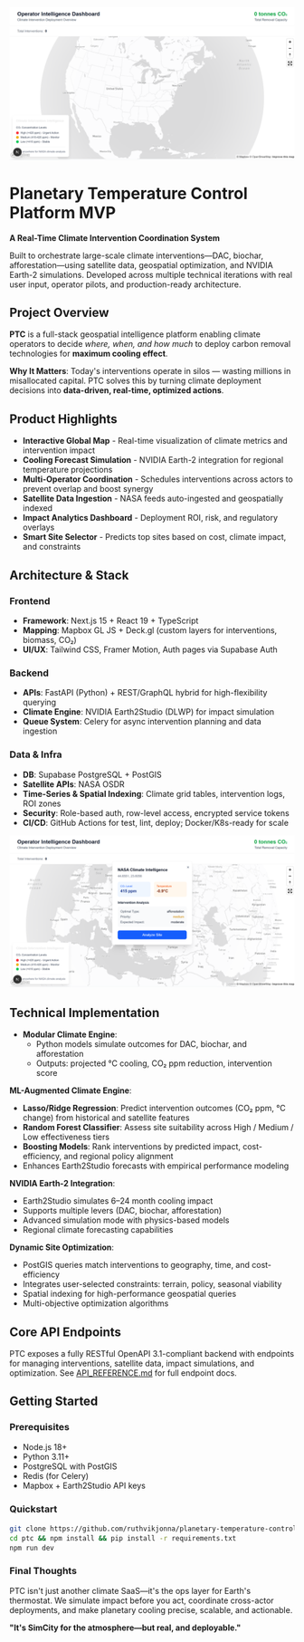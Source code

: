 ![Mapbox Globe UI](media/mapbox-globe-ui.png)
# Planetary Temperature Control Platform MVP

**A Real-Time Climate Intervention Coordination System**

Built to orchestrate large-scale climate interventions—DAC, biochar, afforestation—using satellite data, geospatial optimization, and NVIDIA Earth-2 simulations. Developed across multiple technical iterations with real user input, operator pilots, and production-ready architecture.

## Project Overview

**PTC** is a full-stack geospatial intelligence platform enabling climate operators to decide _where, when, and how much_ to deploy carbon removal technologies for **maximum cooling effect**.

**Why It Matters**: Today's interventions operate in silos — wasting millions in misallocated capital. PTC solves this by turning climate deployment decisions into **data-driven, real-time, optimized actions**.

## Product Highlights

- **Interactive Global Map** - Real-time visualization of climate metrics and intervention impact
- **Cooling Forecast Simulation** - NVIDIA Earth-2 integration for regional temperature projections
- **Multi-Operator Coordination** - Schedules interventions across actors to prevent overlap and boost synergy
- **Satellite Data Ingestion** - NASA feeds auto-ingested and geospatially indexed
- **Impact Analytics Dashboard** - Deployment ROI, risk, and regulatory overlays
- **Smart Site Selector** - Predicts top sites based on cost, climate impact, and constraints

## Architecture & Stack

### Frontend
- **Framework**: Next.js 15 + React 19 + TypeScript
- **Mapping**: Mapbox GL JS + Deck.gl (custom layers for interventions, biomass, CO₂)
- **UI/UX**: Tailwind CSS, Framer Motion, Auth pages via Supabase Auth

### Backend
- **APIs**: FastAPI (Python) + REST/GraphQL hybrid for high-flexibility querying
- **Climate Engine**: NVIDIA Earth2Studio (DLWP) for impact simulation
- **Queue System**: Celery for async intervention planning and data ingestion

### Data & Infra
- **DB**: Supabase PostgreSQL + PostGIS
- **Satellite APIs**: NASA OSDR
- **Time-Series & Spatial Indexing**: Climate grid tables, intervention logs, ROI zones
- **Security**: Role-based auth, row-level access, encrypted service tokens
- **CI/CD**: GitHub Actions for test, lint, deploy; Docker/K8s-ready for scale

![NASA Climate Intelligence Popup](media/nasa-climate-intelligence-popup.png)
## Technical Implementation

- **Modular Climate Engine**:
  - Python models simulate outcomes for DAC, biochar, and afforestation
  - Outputs: projected °C cooling, CO₂ ppm reduction, intervention score

**ML-Augmented Climate Engine**:
- **Lasso/Ridge Regression**: Predict intervention outcomes (CO₂ ppm, °C change) from historical and satellite features
- **Random Forest Classifier**: Assess site suitability across High / Medium / Low effectiveness tiers
- **Boosting Models**: Rank interventions by predicted impact, cost-efficiency, and regional policy alignment
- Enhances Earth2Studio forecasts with empirical performance modeling

**NVIDIA Earth-2 Integration**:
- Earth2Studio simulates 6–24 month cooling impact
- Supports multiple levers (DAC, biochar, afforestation)
- Advanced simulation mode with physics-based models
- Regional climate forecasting capabilities

**Dynamic Site Optimization**:
- PostGIS queries match interventions to geography, time, and cost-efficiency
- Integrates user-selected constraints: terrain, policy, seasonal viability
- Spatial indexing for high-performance geospatial queries
- Multi-objective optimization algorithms

## Core API Endpoints
PTC exposes a fully RESTful OpenAPI 3.1-compliant backend with endpoints for managing interventions, satellite data, impact simulations, and optimization. See [API_REFERENCE.md](backend/app/api/api_v1/endpoints/API_REFERENCE.md) for full endpoint docs.

## Getting Started

### Prerequisites
- Node.js 18+
- Python 3.11+
- PostgreSQL with PostGIS
- Redis (for Celery)
- Mapbox + Earth2Studio API keys

### Quickstart
```bash
git clone https://github.com/ruthvikjonna/planetary-temperature-control-platform.git
cd ptc && npm install && pip install -r requirements.txt
npm run dev
```

### Final Thoughts
PTC isn't just another climate SaaS—it's the ops layer for Earth's thermostat. We simulate impact before you act, coordinate cross-actor deployments, and make planetary cooling precise, scalable, and actionable.

**"It's SimCity for the atmosphere—but real, and deployable."**
